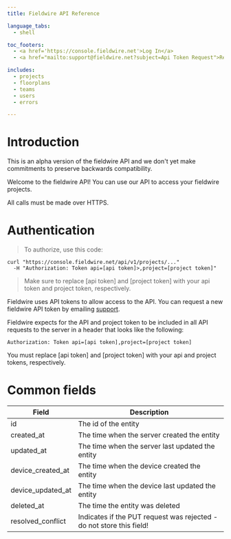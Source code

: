 ```yaml
---
title: Fieldwire API Reference

language_tabs:
  - shell

toc_footers:
  - <a href='https://console.fieldwire.net'>Log In</a>
  - <a href="mailto:support@fieldwire.net?subject=Api Token Request">Request an API token</a>

includes:
  - projects
  - floorplans
  - teams
  - users
  - errors

---
```


# Introduction

<aside class="warning">This is an alpha version of the fieldwire API and we don't yet make commitments to preserve backwards compatibility.</aside>

Welcome to the fieldwire API! You can use our API to access your fieldwire projects.

<aside class="notice">
All calls must be made over HTTPS.
</aside>

# Authentication

> To authorize, use this code:

```shell
curl "https://console.fieldwire.net/api/v1/projects/..."
  -H "Authorization: Token api=[api token]>,project=[project token]"
```

> Make sure to replace [api token] and [project token] with your api token and project token, respectively.

Fieldwire uses API tokens to allow access to the API. You can request a new fieldwire API token by emailing <a href="mailto:support@fieldwire.net?subject=Api Token Request">support</a>.

Fieldwire expects for the API and project token to be included in all API requests to the server in a header that looks like the following:

`Authorization: Token api=[api token],project=[project token]`

<aside class="notice">
You must replace [api token] and [project token] with your api and project tokens, respectively.
</aside>

# Common fields

Field | Description
--------- | -----------
id | The id of the entity
created_at | The time when the server created the entity
updated_at | The time when the server last updated the entity
device_created_at | The time when the device created the entity
device_updated_at | The time when the device last updated the entity
deleted_at | The time the entity was deleted
resolved_conflict | Indicates if the PUT request was rejected - do not store this field!
